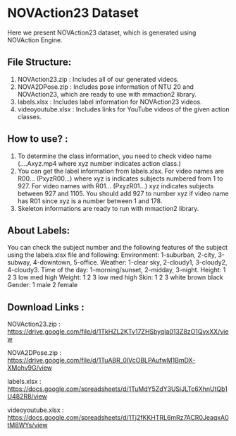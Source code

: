 # NOVAction23 Dataset
Here we present NOVAction23 dataset, which is generated using NOVAction Engine.
 
## File Structure:
1. NOVAction23.zip : Includes all of our generated videos.
2. NOVA2DPose.zip : Includes pose information of NTU 20 and NOVAction23, which are ready to use with mmaction2 library.
3. labels.xlsx : Includes label information for NOVAction23 videos.
4. videoyoutube.xlsx : Includes links for YouTube videos of the given action classes.
 
## How to use? :
1. To determine the class information, you need to check video name (....Axyz.mp4 where xyz number indicates action class.)
2. You can get the label information from labels.xlsx. For video names are R00... (PxyzR00...) where xyz is indicates subjects numbered from 1 to 927. For video names with R01... (PxyzR01...) xyz indicates subjects between 927 and 1105. You should add 927 to number xyz if video name has R01 since xyz is a number between 1 and 178.
3. Skeleton informations are ready to run with mmaction2 library.
 
## About Labels:
You can check the subject number and the following features of the subject using the labels.xlsx file and following:
Environment: 1-suburban, 2-city, 3-subway, 4-downtown, 5-office.
Weather: 1-clear sky, 2-cloudy1, 3-cloudy2, 4-cloudy3.
Time of the day:  1-morning/sunset, 2-midday, 3-night.
Height:  1 2 3 low med high
Weight:  1 2 3 low med high
Skin:  1 2 3 white brown black
Gender:  1 male 2 female
 
## Download Links :
NOVAction23.zip : https://drive.google.com/file/d/1TkHZL2KTv17ZHSbyqla013Z8zO1QvxXX/view

NOVA2DPose.zip : https://drive.google.com/file/d/1TuABR_0lVcOBLPAufwM1BmDX-XMohv9G/view

labels.xlsx : https://docs.google.com/spreadsheets/d/1TuMdY5ZdY3USiJLTc6XhnUtQb1U482R8/view

videoyoutube.xlsx : https://docs.google.com/spreadsheets/d/1Tj2fKKHTRL6mRz7ACR0JeaqxA0tM8WYs/view
